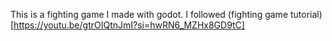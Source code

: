 This is a fighting game I made with godot. I followed (fighting game tutorial)[https://youtu.be/gtrOIQtnJmI?si=hwRN6_MZHx8GD9tC]
